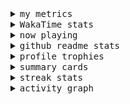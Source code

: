 <details>
  <summary>
    <samp>my metrics</samp>
  </summary>
  <br>

  ![🐳](https://github.com/kkhys/kkhys/blob/main/github-metrics.svg)
</details>

<details>
  <summary>
    <samp>WakaTime stats</samp>
  </summary>
  <br>

<!--START_SECTION:waka-->
**🐱 My GitHub Data** 

> 📦 6.0 MB Used in GitHub's Storage 
 > 
> 🏆 2,818 Contributions in the Year 2025
 > 
> 💼 Opted to Hire
 > 
> 📜 19 Public Repositories 
 > 
> 🔑 26 Private Repositories 
 > 
**I'm an Early 🐤** 

```text
🌞 Morning                9936 commits        ███████░░░░░░░░░░░░░░░░░░   26.55 % 
🌆 Daytime                10235 commits       ███████░░░░░░░░░░░░░░░░░░   27.35 % 
🌃 Evening                14778 commits       ██████████░░░░░░░░░░░░░░░   39.49 % 
🌙 Night                  2469 commits        ██░░░░░░░░░░░░░░░░░░░░░░░   06.60 % 
```
📅 **I'm Most Productive on Sunday** 

```text
Monday                   4816 commits        ███░░░░░░░░░░░░░░░░░░░░░░   12.87 % 
Tuesday                  5526 commits        ████░░░░░░░░░░░░░░░░░░░░░   14.77 % 
Wednesday                5281 commits        ████░░░░░░░░░░░░░░░░░░░░░   14.11 % 
Thursday                 5372 commits        ████░░░░░░░░░░░░░░░░░░░░░   14.36 % 
Friday                   5296 commits        ████░░░░░░░░░░░░░░░░░░░░░   14.15 % 
Saturday                 4953 commits        ███░░░░░░░░░░░░░░░░░░░░░░   13.24 % 
Sunday                   6174 commits        ████░░░░░░░░░░░░░░░░░░░░░   16.50 % 
```


📊 **This Week I Spent My Time On** 

```text
🕑︎ Time Zone: Asia/Tokyo

💬 Programming Languages: 
Other                    26 hrs 29 mins      ██████████████░░░░░░░░░░░   56.05 % 
TypeScript               13 hrs 44 mins      ███████░░░░░░░░░░░░░░░░░░   29.08 % 
Astro                    3 hrs 1 min         ██░░░░░░░░░░░░░░░░░░░░░░░   06.41 % 
JSON                     1 hr 55 mins        █░░░░░░░░░░░░░░░░░░░░░░░░   04.07 % 
Markdown                 49 mins             ░░░░░░░░░░░░░░░░░░░░░░░░░   01.73 % 

🔥 Editors: 
Chrome                   33 hrs 2 mins       █████████████████░░░░░░░░   69.91 % 
WebStorm                 14 hrs 13 mins      ████████░░░░░░░░░░░░░░░░░   30.09 % 

💻 Operating System: 
Mac                      47 hrs 15 mins      █████████████████████████   100.00 % 
```


 Last Updated on 2025/10/15 18:58:00 UTC
<!--END_SECTION:waka-->
</details>

<details>
  <summary>
    <samp>now playing</samp>
  </summary>
  <br>

  [![🐟](https://spotify-github-profile.kittinanx.com/api/view?uid=31bo5yuxjgmecenqavrcmndnpt2m&cover_image=true&theme=default&show_offline=true&background_color=121212&interchange=false&bar_color_cover=false&bar_color=58c454)](https://github.com/kittinan/spotify-github-profile)
</details>

<details>
  <summary>
    <samp>github readme stats</samp>
  </summary>
  <br>

  <div> 
    <img alt="🐠" src="https://github-readme-stats.vercel.app/api?username=kkhys&count_private=true&show_icons=true&theme=dark&include_all_commits=true" />
    <img alt="🐟" src="https://github-readme-stats.vercel.app/api/top-langs/?username=kkhys&layout=compact&theme=dark&langs_count=10&hide=HTML,CSS,SCSS" />
  </div>
</details>

<details>
  <summary>
    <samp>profile trophies</samp>
  </summary>
  <br>

  [![🐬](https://github-profile-trophy.vercel.app/?username=kkhys&rank=SECRET,SSS,SS,S,AAA,AA,A&theme=darkhub&row=1&margin-w=10&no-bg=true)](https://github.com/ryo-ma/github-profile-trophy)
</details>

<details>
  <summary>
    <samp>summary cards</samp>
  </summary>
  <br>

  [![🐋](https://github-profile-summary-cards.vercel.app/api/cards/profile-details?username=kkhys&theme=github_dark)](https://github.com/vn7n24fzkq/github-profile-summary-cards)
  [![🦑](https://github-profile-summary-cards.vercel.app/api/cards/repos-per-language?username=kkhys&theme=github_dark)](https://github.com/vn7n24fzkq/github-profile-summary-cards)
  [![🦭](https://github-profile-summary-cards.vercel.app/api/cards/most-commit-language?username=kkhys&theme=github_dark)](https://github.com/vn7n24fzkq/github-profile-summary-cards)
  [![🦀](https://github-profile-summary-cards.vercel.app/api/cards/stats?username=kkhys&theme=github_dark)](https://github.com/vn7n24fzkq/github-profile-summary-cards)
  [![🦈](https://github-profile-summary-cards.vercel.app/api/cards/productive-time?username=kkhys&theme=github_dark)](https://github.com/vn7n24fzkq/github-profile-summary-cards)
</details>

<details>
  <summary>
    <samp>streak stats</samp>
  </summary>
  <br>

  [![🐠](https://github-readme-streak-stats.herokuapp.com?user=kkhys&theme=dark)](https://github.com/DenverCoder1/github-readme-streak-stats)
</details>

<details>
  <summary>
    <samp>activity graph</samp>
  </summary>
  <br>

  [![🐡](https://github-readme-activity-graph.vercel.app/graph?username=kkhys&theme=xcode)](https://github.com/ashutosh00710/github-readme-activity-graph)
</details>
